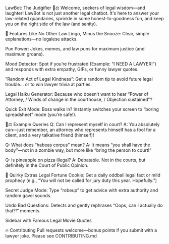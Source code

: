 LawBot: The Judgifier 🤖⚖️
Welcome, seekers of legal wisdom—and laughter! LawBot is not just another legal chatbot. It's here to answer your law-related quandaries, sprinkle in some honest-to-goodness fun, and keep you on the right side of the law (and sanity).

📢 Features Like No Other
Law Lingo, Minus the Snooze: Clear, simple explanations—no legalese attacks.

Pun Power: Jokes, memes, and law puns for maximum justice (and maximum groans).

Mood Detector: Spot if you’re frustrated (Example: “I NEED A LAWYER!”) and responds with extra empathy, GIFs, or funny lawyer quotes.

“Random Act of Legal Kindness”: Get a random tip to avoid future legal trouble… or to win lawyer trivia at parties.

Legal Haiku Generator: Because who doesn’t want to hear “Power of Attorney, / Winds of change in the courthouse, / Objection sustained”?

Quick Exit Mode: Boss walks in? Instantly switches your screen to “boring spreadsheet” mode (you’re safe!).

🧑⚖️ Example Queries
Q: Can I represent myself in court?
A: You absolutely can—just remember, an attorney who represents himself has a fool for a client, and a very talkative friend (himself)!

Q: What does “habeas corpus” mean?
A: It means “you shall have the body”—not in a zombie way, but more like “bring the person to court!”

Q: Is pineapple on pizza illegal?
A: Debatable. Not in the courts, but definitely in the Court of Public Opinion.

🎉 Quirky Extras
Legal Fortune Cookie: Get a daily oddball legal fact or mild prophecy (e.g., “You will not be called for jury duty this year. Hopefully.”)

Secret Judge Mode: Type “robeup” to get advice with extra authority and random gavel sounds.

Undo Bad Questions: Detects and gently rephrases “Oops, can I actually do that?!” moments.

Sidebar with Famous Legal Movie Quotes

🔥 Contributing
Pull requests welcome—bonus points if you submit with a lawyer joke. Please see CONTRIBUTING.md

